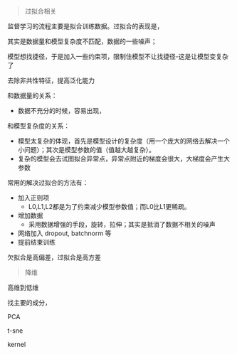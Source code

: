 > 过拟合相关

监督学习的流程主要是拟合训练数据。过拟合的表现是，

其实是数据量和模型复杂度不匹配，数据的一些噪声；

模型想找捷径，于是加入一些约束项，限制住模型不让找捷径-这是让模型变复杂了

去除非共性特征，提高泛化能力



和数据量的关系：

- 数据不充分的时候，容易出现，

和模型复杂度的关系：

- 模型太复杂的体现，首先是模型设计的复杂度（用一个庞大的网络去解决一个小问题）；其次是模型参数的值（值越大越复杂）。
- 复杂的模型会去试图拟合异常点，异常点附近的梯度会很大，大梯度会产生大参数

常用的解决过拟合的方法有：

- 加入正则项
  - L0,L1,L2都是为了约束减少模型参数值；而L0比L1更稀疏。
- 增加数据
  - 采用数据增强的手段，旋转，拉伸；其实是抵消了数据不相关的噪声
- 网络加入 dropout, batchnorm 等
- 提前结束训练



欠拟合是高偏差，过拟合是高方差





> 降维

高维到低维

找主要的成分，





PCA

t-sne

kernel